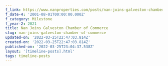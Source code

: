 ```yaml
---
f_link: https://www.nanproperties.com/posts/nan-joins-galveston-chamber-of-commerce
f_date-4: '2001-08-01T00:00:00.000Z'
f_category: Milestone
f_year-2: 2021
title: Nan Joins Galveston Chamber of Commerce
slug: nan-joins-galveston-chamber-of-commerce
updated-on: '2022-03-25T22:47:03.814Z'
created-on: '2022-03-25T22:47:03.814Z'
published-on: '2022-03-25T23:04:37.538Z'
layout: '[timeline-posts].html'
tags: timeline-posts
---
```



